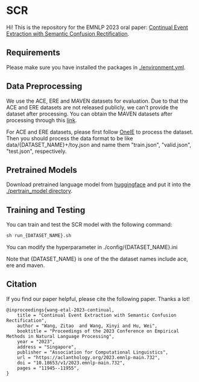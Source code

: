 # SCR

Hi! This is the repository for the EMNLP 2023 oral paper: [Continual Event Extraction with Semantic Confusion Rectification](https://aclanthology.org/2023.emnlp-main.732.pdf).

## Requirements

Please make sure you have installed the packages in [./environment.yml](https://github.com/nju-websoft/SCR/blob/main/environment.yml).

## Data Preprocessing

We use the ACE, ERE and MAVEN datasets for evaluation. Due to that the ACE and ERE datasets are not released publicly, we can't provide the dataset after processing. You can obtain the MAVEN datasets after processing through this [link]( https://drive.google.com/file/d/1-Zud2K_X0cmffwXAMBZ_WwNd9u88vHEE/view?usp=drive_link).

For ACE and ERE datasets, please first follow [OneIE](https://github.com/GerlinGreen/OneIE) to process the dataset. Then you should process the data format to be like data/{DATASET_NAME}+/toy.json and name them "train.json", "valid.json", "test.json", respectively.

## Pretrained Models

Download pretrained language model from [huggingface](https://huggingface.co/bert-base-uncased) and put it into the [./pertrain_model directory](https://github.com/nju-websoft/SCR/tree/main/pretrain_model).

## Training and Testing

You can train and test the SCR model  with the following command:

```cmd
sh run_{DATASET_NAME}.sh
```

You can modify the hyperparameter in ./config/{DATASET_NAME}.ini 

Note that {DATASET_NAME} is one of the the dataset names include ace, ere and maven. 

## Citation

If you find our paper helpful, please cite the following paper. Thanks a lot!

```
@inproceedings{wang-etal-2023-continual,
    title = "Continual Event Extraction with Semantic Confusion Rectification",
    author = "Wang, Zitao  and Wang, Xinyi and Hu, Wei",
    booktitle = "Proceedings of the 2023 Conference on Empirical Methods in Natural Language Processing",
    year = "2023",
    address = "Singapore",
    publisher = "Association for Computational Linguistics",
    url = "https://aclanthology.org/2023.emnlp-main.732",
    doi = "10.18653/v1/2023.emnlp-main.732",
    pages = "11945--11955",
}
```


